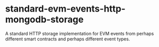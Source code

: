 # standard-evm-events-http-mongodb-storage
A standard HTTP storage implementation for EVM events from perhaps different smart contracts and perhaps different event types.
